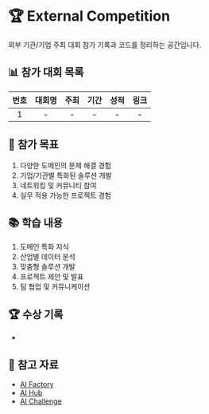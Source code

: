 # 🏆 External Competition

외부 기관/기업 주최 대회 참가 기록과 코드를 정리하는 공간입니다.

## 📊 참가 대회 목록

| 번호 | 대회명 | 주최 | 기간 | 성적 | 링크 |
|:---:|:---:|:---:|:---:|:---:|:---:|
| 1 | - | - | - | - | - |

## 🎯 참가 목표
1. 다양한 도메인의 문제 해결 경험
2. 기업/기관별 특화된 솔루션 개발
3. 네트워킹 및 커뮤니티 참여
4. 실무 적용 가능한 프로젝트 경험

## 📚 학습 내용
1. 도메인 특화 지식
2. 산업별 데이터 분석
3. 맞춤형 솔루션 개발
4. 프로젝트 제안 및 발표
5. 팀 협업 및 커뮤니케이션

## 🏆 수상 기록
- 

## 📌 참고 자료
- [AI Factory](https://aifactory.space/)
- [AI Hub](https://aihub.or.kr/)
- [AI Challenge](https://aichallenge.or.kr/)
